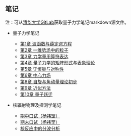 ## 笔记

注：可从[清华大学GitLab](https://git.tsinghua.edu.cn/qianhy23/quantum-mechanics-notes)获取量子力学笔记markdown源文件。

- 量子力学笔记
  - [第1章 波函数与薛定谔方程](./量子力学/第1章%20波函数与薛定谔方程.md)
  - [第2章 一维势场中的粒子](./量子力学/第2章%20一维势场中的粒子.md)
  - [第3章 力学量用算符表达](./量子力学/第3章%20力学量用算符表达.md)
  - [第4章 量子力学的矩阵形式与表象理论](./量子力学/第4章%20量子力学的矩阵形式与表象理论.md) 
  - [第5章 守恒量与对称性](./量子力学/第5章%20守恒量与对称性.md)
  - [第6章 中心力场](./量子力学/第6章%20中心力场.md)
  - [第8章 自旋与角动量理论初步](./量子力学/第8章%20自旋与角动量理论初步.md)
  - [第9章 近似方法](./量子力学/第9章%20近似方法.md)
  - [第10章 量子跃迁](./量子力学/第10章%20量子跃迁.md)

- 核辐射物理及探测学笔记
  - [期中口试（杨祎罡）](./核辐射物理及探测学/期中口试（杨祎罡）.md)
  - [期末口试（杨祎罡）](./核辐射物理及探测学/期末口试（杨祎罡）.md)
  - [核反应中的分波分析](./核辐射物理及探测学/核反应中的分波分析.md)
